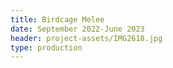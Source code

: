 ```yaml
---
title: Birdcage Melee
date: September 2022-June 2023
header: project-assets/IMG2618.jpg
type: production
---
```

